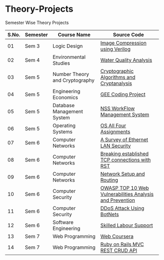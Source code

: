 # Theory-Projects
Semester Wise Theory Projects


|S.No.|Semester|Course Name|Source Code|
| - | - | - | - |
|01|Sem 3|Logic Design|[Image Compression using Verilog](https://github.com/yvrakesh/Theory-Projects/tree/main/Sem-3/Image-Compression-Using-Verilog)|
|02|Sem 4|Environmental Studies|[Water Quality Analysis](https://github.com/yvrakesh/Theory-Projects/tree/main/Sem-4/Water%20Quality%20Analysis)|
|03|Sem 5|Number Theory and Cryptography|[Cryptographic Algorithms and Cryptanalysis](https://github.com/yvrakesh/Theory-Projects/tree/main/Sem-5/Cryptographic-Algorithms-and-Cryptanalysis)
|04|Sem 5|Engineering Economics|[GEE Coding Project](https://github.com/yvrakesh/Theory-Projects/tree/main/Sem-5/GEE-Coding-Project)
|05|Sem 5|Database Management System|[NSS WorkFlow Management System](https://github.com/yvrakesh/Theory-Projects/tree/main/Sem-5/NSS-WorkFlow-Management-System)
|06|Sem 5|Operating Systems|[OS All Four Assignments](https://github.com/yvrakesh/Theory-Projects/tree/main/Sem-5/OS-Assignments)
|07|Sem 6|Computer Networks|[A Survey of Ethernet LAN Security](https://github.com/yvrakesh/Theory-Projects/tree/main/Sem-6/A%20Survey%20of%20Ethernet%20LAN%20Security)
|08|Sem 6|Computer Networks|[Breaking established TCP connections with RST](https://github.com/yvrakesh/Theory-Projects/tree/main/Sem-6/Breaking%20established%20TCP%20connections%20with%20RST)
|09|Sem 6|Computer Networks|[Network Setup and Routing](https://github.com/yvrakesh/Theory-Projects/tree/main/Sem-6/Network%20Setup%20and%20Routing)
|10|Sem 6|Computer Security|[OWASP TOP 10 Web Vulnerabilities Analysis and Prevention](https://github.com/yvrakesh/Theory-Projects/tree/main/Sem-6/OWASP-Top10-Web-Vulnerabilities)
|11|Sem 6|Computer Security|[DDoS Attack Using BotNets](https://github.com/yvrakesh/Theory-Projects/tree/main/Sem-6/DDoS-Attack-Using-Botnets)
|12|Sem 6|Software Engineering|[Skilled Labour Support](https://github.com/yvrakesh/Theory-Projects/tree/main/Sem-6/Skilled-Labour-Support)
|13|Sem 7|Web Programming|[Web Coursera](https://github.com/yvrakesh/Theory-Projects/tree/main/Sem-7/WebCoursera)
|14|Sem 7|Web Programming|[Ruby on Rails MVC REST CRUD API](https://github.com/yvrakesh/Theory-Projects/tree/main/Sem-7/RoR-MVC-REST-CRUD-API)
